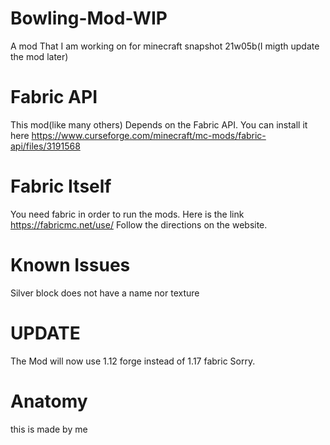 # Bowling-Mod-WIP

A mod That I am working on for minecraft snapshot 21w05b(I migth update the mod later)

# Fabric API

This mod(like many others) Depends on the Fabric API. You can install it here https://www.curseforge.com/minecraft/mc-mods/fabric-api/files/3191568

# Fabric Itself

You need fabric in order to run the mods. Here is the link https://fabricmc.net/use/ Follow the directions on the website.

# Known Issues

Silver block does not have a name nor texture

# UPDATE

The Mod will now use 1.12 forge instead of 1.17 fabric
Sorry.
# Anatomy

this is made by me
